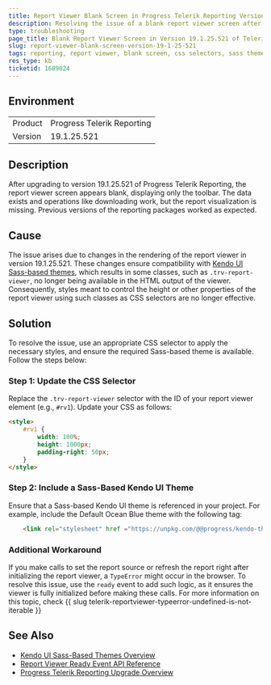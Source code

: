 ```yaml
---
title: Report Viewer Blank Screen in Progress Telerik Reporting Version 19.1.25.521  
description: Resolving the issue of a blank report viewer screen after updating to version 19.1.25.521 in Progress Telerik Reporting.  
type: troubleshooting  
page_title: Blank Report Viewer Screen in Version 19.1.25.521 of Telerik Reporting  
slug: report-viewer-blank-screen-version-19-1-25-521  
tags: reporting, report viewer, blank screen, css selectors, sass themes  
res_type: kb  
ticketid: 1689024
---
```


## Environment
<table>
<tbody>
<tr>
<td>Product</td>
<td>Progress Telerik Reporting</td>
</tr>
<tr>
<td>Version</td>
<td>19.1.25.521</td>
</tr>
</tbody>
</table>

## Description

After upgrading to version 19.1.25.521 of Progress Telerik Reporting, the report viewer screen appears blank, displaying only the toolbar. The data exists and operations like downloading work, but the report visualization is missing. Previous versions of the reporting packages worked as expected.

## Cause

The issue arises due to changes in the rendering of the report viewer in version 19.1.25.521. These changes ensure compatibility with [Kendo UI Sass-based themes](https://www.telerik.com/kendo-jquery-ui/documentation/styles-and-layout/sass-themes/overview), which results in some classes, such as `.trv-report-viewer`, no longer being available in the HTML output of the viewer. Consequently, styles meant to control the height or other properties of the report viewer using such classes as CSS selectors are no longer effective.

## Solution

To resolve the issue, use an appropriate CSS selector to apply the necessary styles, and ensure the required Sass-based theme is available. Follow the steps below:

### Step 1: Update the CSS Selector

Replace the `.trv-report-viewer` selector with the ID of your report viewer element (e.g., `#rv1`). Update your CSS as follows:

```html
<style>
    #rv1 {
        width: 100%;
        height: 1000px;
        padding-right: 50px;
    }
</style>
```

### Step 2: Include a Sass-Based Kendo UI Theme

Ensure that a Sass-based Kendo UI theme is referenced in your project. For example, include the Default Ocean Blue theme with the following tag:

```html
    <link rel="stylesheet" href ="https://unpkg.com/@@progress/kendo-theme-default@10.2.0/dist/default-ocean-blue.css"/>
```

### Additional Workaround

If you make calls to set the report source or refresh the report right after initializing the report viewer, a `TypeError` might occur in the browser. To resolve this issue, use the `ready` event to add such logic, as it ensures the viewer is fully initialized before making these calls. For more information on this topic, check {{ slug telerik-reportviewer-typeerror-undefined-is-not-iterable }}

## See Also

- [Kendo UI Sass-Based Themes Overview](https://www.telerik.com/kendo-jquery-ui/documentation/styles-and-layout/sass-themes/overview)
- [Report Viewer Ready Event API Reference](https://docs.telerik.com/reporting/embedding-reports/display-reports-in-applications/web-application/html5-report-viewer/api-reference/reportviewer/events/ready)  
- [Progress Telerik Reporting Upgrade Overview](https://docs.telerik.com/reporting/upgrade/overview)  

